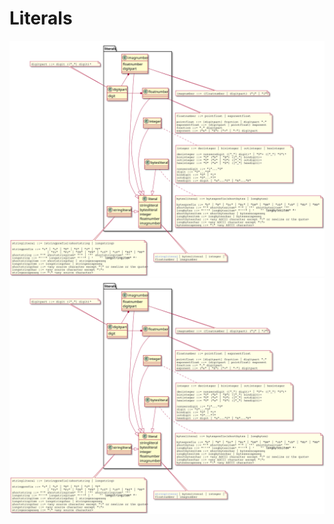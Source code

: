 # Literals

![Literals](literals.svg)
![Literals](https://github.com/chiun/python-syntax-pretty-docs/blob/master/literals.svg)